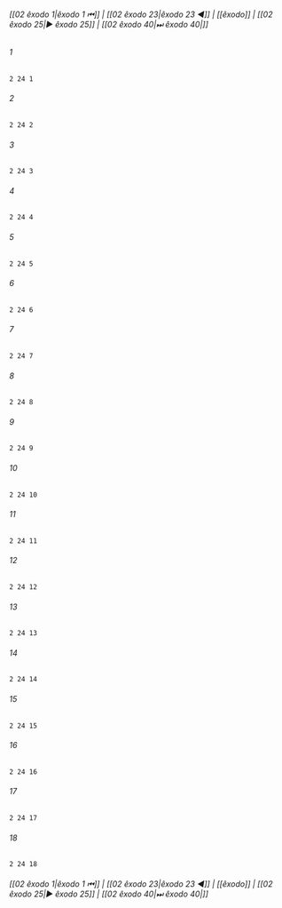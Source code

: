 
###### [[02 êxodo 1|êxodo 1 ⏮]] | [[02 êxodo 23|êxodo 23 ◀]] | [[êxodo]] | [[02 êxodo 25|▶ êxodo 25]] | [[02 êxodo 40|⏭ êxodo 40|]]

###### 1
``` verse
2 24 1 
```
###### 2
``` verse
2 24 2 
```
###### 3
``` verse
2 24 3 
```
###### 4
``` verse
2 24 4 
```
###### 5
``` verse
2 24 5 
```
###### 6
``` verse
2 24 6 
```
###### 7
``` verse
2 24 7 
```
###### 8
``` verse
2 24 8 
```
###### 9
``` verse
2 24 9 
```
###### 10
``` verse
2 24 10 
```
###### 11
``` verse
2 24 11 
```
###### 12
``` verse
2 24 12 
```
###### 13
``` verse
2 24 13 
```
###### 14
``` verse
2 24 14 
```
###### 15
``` verse
2 24 15 
```
###### 16
``` verse
2 24 16 
```
###### 17
``` verse
2 24 17 
```
###### 18
``` verse
2 24 18 
```

###### [[02 êxodo 1|êxodo 1 ⏮]] | [[02 êxodo 23|êxodo 23 ◀]] | [[êxodo]] | [[02 êxodo 25|▶ êxodo 25]] | [[02 êxodo 40|⏭ êxodo 40|]]

